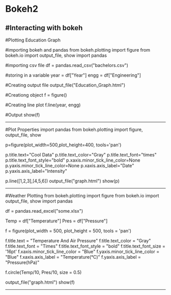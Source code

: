 # Bokeh2
#Interacting with bokeh
-
#Plotting Education Graph

#importing bokeh and pandas
from bokeh.plotting import figure
from bokeh.io import output_file, show
import pandas

#importing csv file
df = pandas.read_csv("bachelors.csv")

#storing in a variable
year = df["Year"]
engg = df["Engineering"]

#Creating output file
output_file("Education_Graph.html")

#Creationg object
f = figure()

#Creating line plot
f.line(year, engg)

#Output
show(f)

--------------------------------------------
#Plot Properties
import pandas
from bokeh.plotting import figure, output_file, show

p=figure(plot_width=500,plot_height=400, tools='pan')

p.title.text="Cool Data"
p.title.text_color="Gray"
p.title.text_font="times"
p.title.text_font_style="bold"
p.xaxis.minor_tick_line_color=None
p.yaxis.minor_tick_line_color=None
p.xaxis.axis_label="Date"
p.yaxis.axis_label="Intensity"    

p.line([1,2,3],[4,5,6])
output_file("graph.html")
show(p)

-----------------------------------------
#Weather Plotting
from bokeh.plotting import figure
from bokeh.io import output_file, show
import pandas

df = pandas.read_excel("some.xlsx")

Temp = df["Temperature"]
Pres = df["Pressure"]

f = figure(plot_width = 500, plot_height = 500, tools = 'pan')

f.title.text = "Temperature And Air Pressure"
f.title.text_color = "Gray"
f.title.text_font = "Times"
f.title.text_font_style = "bold"
f.title.text_font_size = '16pt'
f.xaxis.minor_tick_line_color = "Blue"
f.yaxis.minor_tick_line_color = "Blue"
f.xaxis.axis_label = "Temperature(°C)"
f.yaxis.axis_label = "Pressure(hPa)"


f.circle(Temp/10, Pres/10, size = 0.5)

output_file("graph.html")
show(f)

------------------------------------------
